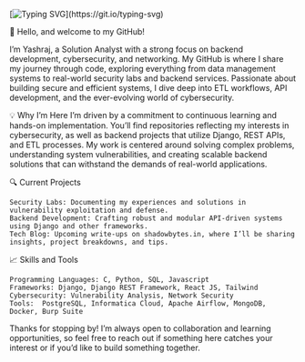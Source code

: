 [![Typing SVG](https://readme-typing-svg.demolab.com/?lines=Hello+I+am+Yashraj+Sinha+!)](https://git.io/typing-svg)

👋 Hello, and welcome to my GitHub!

I’m Yashraj, a Solution Analyst with a strong focus on backend development, cybersecurity, and networking. My GitHub is where I share my journey through code, exploring everything from data management systems to real-world security labs and backend services. Passionate about building secure and efficient systems, I dive deep into ETL workflows, API development, and the ever-evolving world of cybersecurity.

💡 Why I’m Here
I’m driven by a commitment to continuous learning and hands-on implementation. You’ll find repositories reflecting my interests in cybersecurity, as well as backend projects that utilize Django, REST APIs, and ETL processes. My work is centered around solving complex problems, understanding system vulnerabilities, and creating scalable backend solutions that can withstand the demands of real-world applications.

🔍 Current Projects

    Security Labs: Documenting my experiences and solutions in vulnerability exploitation and defense.
    Backend Development: Crafting robust and modular API-driven systems using Django and other frameworks.
    Tech Blog: Upcoming write-ups on shadowbytes.in, where I’ll be sharing insights, project breakdowns, and tips.

📈 Skills and Tools

    Programming Languages: C, Python, SQL, Javascript
    Frameworks: Django, Django REST Framework, React JS, Tailwind
    Cybersecurity: Vulnerability Analysis, Network Security
    Tools:  PostgreSQL, Informatica Cloud, Apache Airflow, MongoDB, Docker, Burp Suite

Thanks for stopping by! I’m always open to collaboration and learning opportunities, so feel free to reach out if something here catches your interest or if you’d like to build something together.
